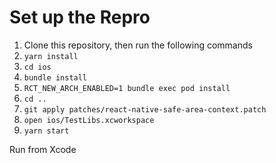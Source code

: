 # Set up the Repro

1. Clone this repository, then run the following commands
2. `yarn install`
3. `cd ios`
4. `bundle install`
5. `RCT_NEW_ARCH_ENABLED=1 bundle exec pod install`
6. `cd ..`
7. `git apply patches/react-native-safe-area-context.patch`
8. `open ios/TestLibs.xcworkspace`
9. `yarn start`

Run from Xcode
